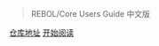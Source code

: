 <!-- _coverpage.md -->
> REBOL/Core Users Guide 中文版

[仓库地址](https://github.com/xtyxtyx/rebol-core-user-guide-23-cn)
[开始阅读](#rebolcore-users-guide-%e4%b8%ad%e6%96%87%e7%89%88)
